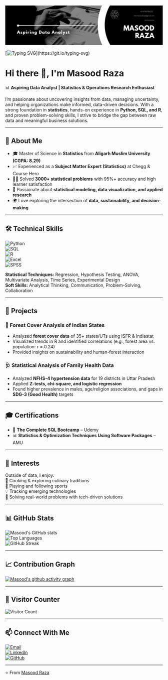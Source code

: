 <p align="center">
  <img src="assets/+919760786252.png" alt="Masood Raza Banner" />
</p>

<!-- Typing Animation -->
[![Typing SVG](https://readme-typing-svg.herokuapp.com?font=Fira+Code&size=24&pause=1000&color=00C7F7&width=600&lines=Hi+there+👋,+I'm+Masood+Raza;Aspiring+Data+Analyst;Statistics+%7C+SQL+%7C+Python+%7C+R;Data+Visualization+%7C+Machine+Learning;Always+learning+new+things!)](https://git.io/typing-svg)

# Hi there 👋, I'm Masood Raza  

📊 **Aspiring Data Analyst | Statistics & Operations Research Enthusiast**  

I’m passionate about uncovering insights from data, managing uncertainty, and helping organizations make informed, data-driven decisions. With a strong foundation in **statistics**, hands-on experience in **Python, SQL, and R**, and proven problem-solving skills, I strive to bridge the gap between raw data and meaningful business solutions.  

---

## 🔹 About Me  
- 🎓 Master of Science in **Statistics** from **Aligarh Muslim University (CGPA: 8.29)**  
- 📈 Experienced as a **Subject Matter Expert (Statistics)** at Chegg & Course Hero  
- 🧑‍💻 Solved **3000+ statistical problems** with 95%+ accuracy and high learner satisfaction  
- 🔬 Passionate about **statistical modeling, data visualization, and applied research**  
- 🌍 Love exploring the intersection of **data, sustainability, and decision-making**  

---

## 🛠️ Technical Skills  

![Python](https://img.shields.io/badge/Python-3776AB?style=for-the-badge&logo=python&logoColor=white)  
![SQL](https://img.shields.io/badge/SQL-316192?style=for-the-badge&logo=postgresql&logoColor=white)  
![R](https://img.shields.io/badge/R-276DC3?style=for-the-badge&logo=r&logoColor=white)  
![Excel](https://img.shields.io/badge/Excel-217346?style=for-the-badge&logo=microsoft-excel&logoColor=white)  
![SPSS](https://img.shields.io/badge/SPSS-0033A0?style=for-the-badge&logo=ibm&logoColor=white)  

**Statistical Techniques:** Regression, Hypothesis Testing, ANOVA, Multivariate Analysis, Time Series, Experimental Design  
**Soft Skills:** Analytical Thinking, Communication, Problem-Solving, Collaboration  

---

## 📂 Projects  

### 🌳 Forest Cover Analysis of Indian States  
- Analyzed **forest cover data** of 35+ states/UTs using ISFR & Indiastat  
- Visualized trends in R and identified correlations (e.g., forest area vs. population: r = 0.24)  
- Provided insights on sustainability and human-forest interaction  

### 🩺 Statistical Analysis of Family Health Data  
- Analyzed **NFHS-4 hypertension data** for 19 districts in Uttar Pradesh  
- Applied **Z-tests, chi-square, and logistic regression**  
- Found higher prevalence in males, age/religion associations, and gaps in **SDG-3 (Good Health)** targets  

---

## 🎓 Certifications  
- 📘 **The Complete SQL Bootcamp** – Udemy  
- 📊 **Statistics & Optimization Techniques Using Software Packages** – AMU  

---

## 🌱 Interests  
Outside of data, I enjoy:  
🍳 Cooking & exploring culinary traditions  
🏏 Playing and following sports  
💡 Tracking emerging technologies  
🔧 Solving real-world problems with tech-driven solutions  

---

## 📊 GitHub Stats  

![Masood's GitHub stats](https://github-readme-stats.vercel.app/api?username=masoodrazaa&show_icons=true&theme=radical)  
![Top Languages](https://github-readme-stats.vercel.app/api/top-langs/?username=masoodrazaa&layout=compact&theme=radical)  
![GitHub Streak](https://github-readme-streak-stats.herokuapp.com/?user=masoodrazaa&theme=radical)  

---

## 📈 Contribution Graph  

[![Masood's github activity graph](https://github-readme-activity-graph.vercel.app/graph?username=masoodrazaa&theme=radical)](https://github.com/your-username)  

---

## 👀 Visitor Counter  

![Visitor Count](https://komarev.com/ghpvc/?username=masoodrazaa&style=for-the-badge&color=blue)  

---

## 📫 Connect With Me  

[![Email](https://img.shields.io/badge/Email-md.masoodraza%40gmail.com-red?style=for-the-badge&logo=gmail&logoColor=white)](mailto:md.masoodraza@gmail.com)  
[![LinkedIn](https://img.shields.io/badge/LinkedIn-Masood%20Raza-blue?style=for-the-badge&logo=linkedin&logoColor=white)](https://www.linkedin.com/in/masood-raza)  
[![GitHub](https://img.shields.io/badge/GitHub-masoodrazaa-black?style=for-the-badge&logo=github&logoColor=white)](https://github.com/masoodrazaa)  

---

⭐️ From [Masood Raza](https://github.com/masoodrazaa)  
